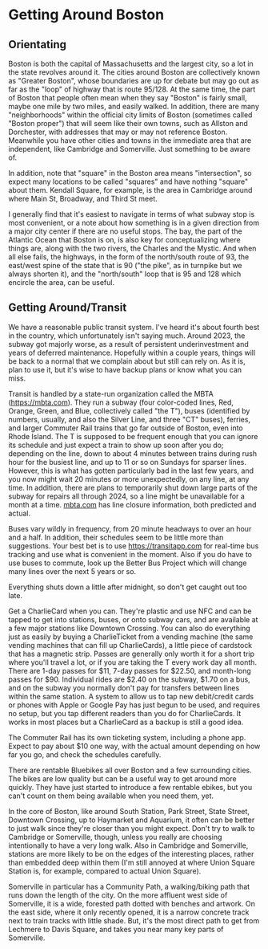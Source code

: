 # Getting Around Boston

## Orientating

Boston is both the capital of Massachusetts and the largest city, so a lot in the state revolves around it. The cities around Boston are collectively known as "Greater Boston", whose boundaries are up for debate but may go out as far as the "loop" of highway that is route 95/128. At the same time, the part of Boston that people often mean when they say "Boston" is fairly small, maybe one mile by two miles, and easily walked. In addition, there are many "neighborhoods" within the official city limits of Boston (sometimes called "Boston proper") that will seem like their own towns, such as Allston and Dorchester, with addresses that may or may not reference Boston. Meanwhile you have other cities and towns in the immediate area that are independent, like Cambridge and Somerville. Just something to be aware of.

In addition, note that "square" in the Boston area means "intersection", so expect many locations to be called "squares" and have nothing "square" about them. Kendall Square, for example, is the area in Cambridge around where Main St, Broadway, and Third St meet.

I generally find that it's easiest to navigate in terms of what subway stop is most convenient, or a note about how something is in a given direction from a major city center if there are no useful stops. The bay, the part of the Atlantic Ocean that Boston is on, is also key for conceptualizing where things are, along with the two rivers, the Charles and the Mystic. And when all else fails, the highways, in the form of the north/south route of 93, the east/west spine of the state that is 90 ("the pike", as in turnpike but we always shorten it), and the "north/south" loop that is 95 and 128 which encircle the area, can be useful.

## Getting Around/Transit

We have a reasonable public transit system. I've heard it's about fourth best in the country, which unfortunately isn't saying much. Around 2023, the subway got majorly worse, as a result of persistent underinvestment and years of deferred maintenance. Hopefully within a couple years, things will be back to a normal that we complain about but still can rely on. As it is, plan to use it, but it's wise to have backup plans or know what you can miss.

Transit is handled by a state-run organization called the MBTA (https://mbta.com). They run a subway (four color-coded lines, Red, Orange, Green, and Blue, collectively called "the T"), buses (identified by numbers, usually, and also the Silver Line, and three "CT" buses), ferries, and larger Commuter Rail trains that go far outside of Boston, even into Rhode Island. The T is supposed to be frequent enough that you can ignore its schedule and just expect a train to show up soon after you do; depending on the line, down to about 4 minutes between trains during rush hour for the busiest line, and up to 11 or so on Sundays for sparser lines. However, this is what has gotten particularly bad in the last few years, and you now might wait 20 minutes or more unexpectedly, on any line, at any time. In addition, there are plans to temporarily shut down large parts of the subway for repairs all through 2024, so a line might be unavailable for a month at a time. [mbta.com](https://mbta.com) has line closure information, both predicted and actual.


Buses vary wildly in frequency, from 20 minute headways to over an hour and a half. In addition, their schedules seem to be little more than suggestions. Your best bet is to use https://transitapp.com for real-time bus tracking and use what is convenient in the moment. Also if you do have to use buses to commute, look up the Better Bus Project which will change many lines over the next 5 years or so.

Everything shuts down a little after midnight, so don't get caught out too late.

Get a CharlieCard when you can. They're plastic and use NFC and can be tapped to get into stations, buses, or onto subway cars, and are available at a few major stations like Downtown Crossing. You can also do everything just as easily by buying a CharlieTicket from a vending machine (the same vending machines that can fill up CharlieCards), a little piece of cardstock that has a magnetic strip. Passes are generally only worth it for a short trip where you'll travel a lot, or if you are taking the T every work day all month. There are 1-day passes for $11, 7-day passes for $22.50, and month-long passes for $90. Individual rides are $2.40 on the subway, $1.70 on a bus, and on the subway you normally don't pay for transfers between lines within the same station. A system to allow us to tap new debit/credit cards or phones with Apple or Google Pay has just begun to be used, and requires no setup, but you tap different readers than you do for CharlieCards. It works in most places but a CharlieCard as a backup is still a good idea.

The Commuter Rail has its own ticketing system, including a phone app. Expect to pay about $10 one way, with the actual amount depending on how far you go, and check the schedules carefully.

There are rentable Bluebikes all over Boston and a few surrounding cities. The bikes are low quality but can be a useful way to get around more quickly. They have just started to introduce a few rentable ebikes, but you can't count on them being available when you need them, yet.

In the core of Boston, like around South Station, Park Street, State Street, Downtown Crossing, up to Haymarket and Aquarium, it often can be better to just walk since they're closer than you might expect. Don't try to walk to Cambridge or Somerville, though, unless you really are choosing intentionally to have a very long walk. Also in Cambridge and Somerville, stations are more likely to be on the edges of the interesting places, rather than embedded deep within them (I'm still annoyed at where Union Square Station is, for example, compared to actual Union Square).

Somerville in particular has a Community Path, a walking/biking path that runs down the length of the city. On the more affluent west side of Somerville, it is a wide, forested path dotted with benches and artwork. On the east side, where it only recently opened, it is a narrow concrete track next to train tracks with little shade. But, it's the most direct path to get from Lechmere to Davis Square, and takes you near many key parts of Somerville.

